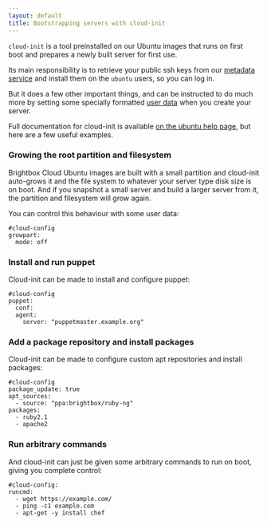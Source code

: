 ```yaml
---
layout: default
title: Bootstrapping servers with cloud-init
---
```


`cloud-init` is a tool preinstalled on our Ubuntu images that runs on first boot and prepares a newly built server for first use.

Its main responsibility is to retrieve your public ssh keys from our [metadata service](/docs/reference/metadata-service/) and install them on the `ubuntu` users, so you can log in.

But it does a few other important things, and can be instructed to do much more by setting some specially formatted [user data](/docs/guides/cli/user-data/) when you create your server.

Full documentation for cloud-init is available [on the ubuntu help page](https://help.ubuntu.com/community/CloudInit), but here are a few useful examples.

### Growing the root partition and filesystem

Brightbox Cloud Ubuntu images are built with a small partition and cloud-init auto-grows it and the file system to whatever your server type disk size is on boot. And if you snapshot a small server and build a larger server from it, the partition and filesystem will grow again.

You can control this behaviour with some user data:

    #cloud-config
    growpart:
      mode: off

### Install and run puppet

Cloud-init can be made to install and configure puppet:

    #cloud-config
    puppet:
      conf:
      agent:
        server: "puppetmaster.example.org"

### Add a package repository and install packages

Cloud-init can be made to configure custom apt repositories and install packages:

    #cloud-config
    package_update: true
    apt_sources:
      - source: "ppa:brightbox/ruby-ng"
    packages:
      - ruby2.1
      - apache2

### Run arbitrary commands

And cloud-init can just be given some arbitrary commands to run on boot, giving you complete control:

    #cloud-config:
    runcmd:
      - wget https://example.com/
      - ping -c1 example.com
      - apt-get -y install chef



